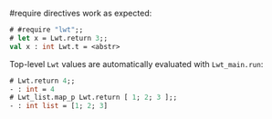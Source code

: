 #require directives work as expected:

```ocaml
# #require "lwt";;
# let x = Lwt.return 3;;
val x : int Lwt.t = <abstr>
```

Top-level `Lwt` values are automatically evaluated with `Lwt_main.run`:

```ocaml
# Lwt.return 4;;
- : int = 4
# Lwt_list.map_p Lwt.return [ 1; 2; 3 ];;
- : int list = [1; 2; 3]
```

